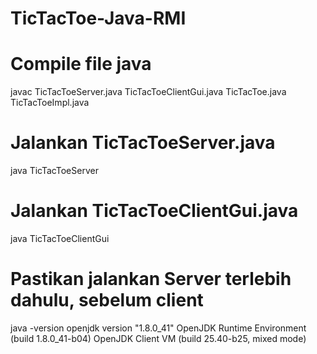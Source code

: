 # TicTacToe-Java-RMI
# Compile file java
javac TicTacToeServer.java TicTacToeClientGui.java TicTacToe.java TicTacToeImpl.java

# Jalankan TicTacToeServer.java
java TicTacToeServer

# Jalankan TicTacToeClientGui.java
java TicTacToeClientGui

# Pastikan jalankan Server terlebih dahulu, sebelum client

java -version 
openjdk version "1.8.0_41"
OpenJDK Runtime Environment (build 1.8.0_41-b04)
OpenJDK Client VM (build 25.40-b25, mixed mode)
